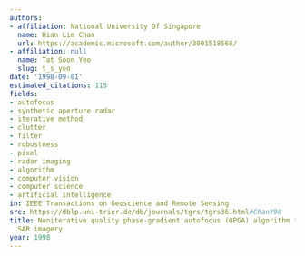 ```yaml
---
authors:
- affiliation: National University Of Singapore
  name: Hian Lim Chan
  url: https://academic.microsoft.com/author/3001518568/
- affiliation: null
  name: Tat Soon Yeo
  slug: t_s_yeo
date: '1998-09-01'
estimated_citations: 115
fields:
- autofocus
- synthetic aperture radar
- iterative method
- clutter
- filter
- robustness
- pixel
- radar imaging
- algorithm
- computer vision
- computer science
- artificial intelligence
in: IEEE Transactions on Geoscience and Remote Sensing
src: https://dblp.uni-trier.de/db/journals/tgrs/tgrs36.html#ChanY98
title: Noniterative quality phase-gradient autofocus (QPGA) algorithm for spotlight
  SAR imagery
year: 1998
---
```

